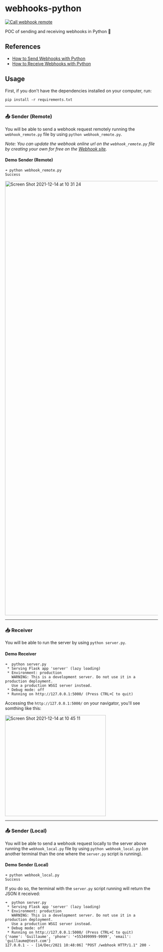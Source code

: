 # webhooks-python

[![Call webhook remote](https://github.com/GuillaumeFalourd/webhooks-python/actions/workflows/webhook_remote.yaml/badge.svg)](https://github.com/GuillaumeFalourd/webhooks-python/actions/workflows/webhook_remote.yaml)

POC of sending and receiving webhooks in Python 🐍

## References

- [How to Send Webhooks with Python](https://www.youtube.com/watch?v=X-_25tzo8Cw&ab_channel=DevOpsJourney)
- [How to Receive Webhooks with Python](https://www.youtube.com/watch?v=HQLRPWi2SeA&ab_channel=DevOpsJourney)

## Usage

First, if you don't have the dependencies installed on your computer, run:

```shell
pip install -r requirements.txt
```

* * *

### 📤 Sender (Remote)

You will be able to send a webhook request remotely running the `webhook_remote.py` file by using `python webhook_remote.py`.

_Note: You can update the webhook online url on the `webhook_remote.py` file by creating your own for free on the [Webhook site](https://webhook.site/)._

#### Demo Sender (Remote)

```shell
➜ python webhook_remote.py
Success
```

<img width="1427" alt="Screen Shot 2021-12-14 at 10 31 24" src="https://user-images.githubusercontent.com/22433243/146008397-addda76d-98fe-4042-ad9a-396eed500cac.png">

* * *

### 📥 Receiver

You will be able to run the server by using `python server.py`.

#### Demo Receiver

```shell
➜  python server.py
 * Serving Flask app 'server' (lazy loading)
 * Environment: production
   WARNING: This is a development server. Do not use it in a production deployment.
   Use a production WSGI server instead.
 * Debug mode: off
 * Running on http://127.0.0.1:5000/ (Press CTRL+C to quit)
```

Accessing the `http://127.0.0.1:5000/` on your navigator, you'll see somthing like this:

<img width="332" alt="Screen Shot 2021-12-14 at 10 45 11" src="https://user-images.githubusercontent.com/22433243/146011158-49ad5c5e-056d-4485-bbf8-7c28bef25b51.png">

* * *

### 📤 Sender (Local)

You will be able to send a webhook request locally to the server above running the `webhook_local.py` file by using `python webhook_local.py` (on another terminal than the one where the `server.py` script is running).

#### Demo Sender (Local)

```shell
➜ python webhook_local.py
Success
```

If you do so, the terminal with the `server.py` script running will return the JSON it received:

```shell
➜  python server.py
 * Serving Flask app 'server' (lazy loading)
 * Environment: production
   WARNING: This is a development server. Do not use it in a production deployment.
   Use a production WSGI server instead.
 * Debug mode: off
 * Running on http://127.0.0.1:5000/ (Press CTRL+C to quit)
{'name': 'Guillaume', 'phone': '+553499999-9999', 'email': 'guillaume@test.com'}
127.0.0.1 - - [14/Dec/2021 10:48:06] "POST /webhook HTTP/1.1" 200 -
```
